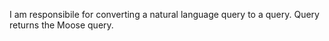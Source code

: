 I am responsibile for converting a natural language query to a query. Query returns the Moose query. 
